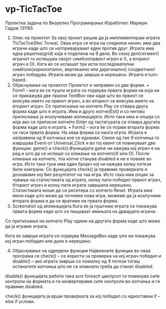 # vp-TicTacToe

Проектна задача по Визуелно Програмирање
Изработил: Маријан Гајдов 131165

1.	Опис  на проектот
За овој проект решив да ја имплементирам играта TicTacToe(Икс Точка). Оваа игра се игра на следниов начин: има два играчи каде што се натпреваруваат еден против друг. Играта има една решетка(grid) која е поделена на 9 дела. Во секој дел(сегмент) играчот го испишува својот симбол(првиот играч е X, а вториот играч е О). Кога ќе се испишат три исти последователни симболи(хоризонтално, вертикално или дијагонално) соодветниот играч победува. Играта може да заврши и нерешено. Играта е turn-based.
2.	Објаснување на проектот
Проектот е направен со две форми.
•	Form1 – кога ќе се пушти играта се појавува првата форма на која ни се прикажува две празни TextBox-ови каде што во првиот се внесува името на првиот играч, а во вториот се внесува името на вториот играч. Со притискање на копчето Play се отвара друга форма каде што е играта. Има и друго копче(Exit) и со негово притискање ја исклучиваме апликацијата. Исто така има и опција со која ако се притисне копчето Enter од тастатурата се отвара другата форма каде што е играта.
•	Form2 – кога ќе се појави втората форма се гаси првата форма. На оваа форма се наоѓа игрта. Играта е направена од 9 копчиња кое се еднакви. Секое од тие 9 копчиња го извршува Event-от Universal_Click и во тој евент се повикуваат две фукнции: game() и check().Функцијата game ни кажува кој играч е на ред и што да се испише со кликање на копчето(Х или О). После кликање на копчето, тоа копче станува disabled и не е повеќе во игра. Исто така тука има еден бројач кој ни кажува колку потези биле изиграни. Со функцијата check() ја правиме проверката и дознаваме кој бил резултатот на таа игра. Исто така има опции за чување на статистиката од играта, колку пати победил првиот играч, бториот играч и колку пати играта завршила нерешено. Статистиката моше да се ресетира со копчето Reset. Играта има мени каде што може да почнеме нова игра, можеме да ја исклучиме втората форма и да се вратиме на првата форма.
3.	Screenshot од  апликацијата
Кога ќе ја пуштиме играта се покажува првата форма каде што се пишуваат имињата на дрвајцата играчи.
 
Со притискање на копчето Play одиме на другата форма каде што може да ја играме играта.
 
Кога ќе заврши играта се појавува MessageBox каде што ни покажува кој играч победил или дали е нерешено.
 



4.	Објаснување на одредени функции
Најважните функции во оваа програма се check() – се користи за проверка на кој играч победил и disable() – ако играта заврши со помалку од 9 потези тогаш останатите копчиња што не се кликнати треба да станат disabled.
 
disable() функцијата работи така што foreach циклусот ги поминува сите контроли на формата и ги конвертираме сите контроли во копчиња и ги правиме disabled.
 
 
check() функцијата ја врши проверката за кој победил со едноставни if – else if услови.
